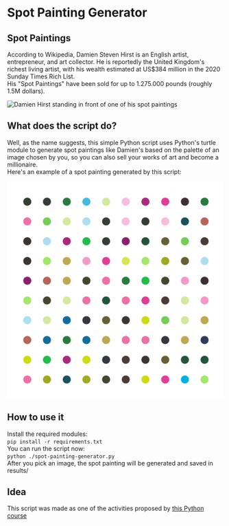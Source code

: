 # Spot Painting Generator
## Spot Paintings
According to Wikipedia, Damien Steven Hirst is an English artist, entrepreneur, and art collector. He is reportedly the United Kingdom's richest living artist, with his wealth estimated at US$384 million in the 2020 Sunday Times Rich List. <br>
His "Spot Paintings" have been sold for up to 1.275.000 pounds (roughly 1.5M dollars). <br>

<img src="https://upload.wikimedia.org/wikipedia/commons/5/51/Damien_Hirst_%286712600369%29.jpg" alt="Damien Hirst standing in front of one of his spot paintings" width="600"/>

<br>

## What does the script do?
Well, as the name suggests, this simple Python script uses Python's turtle module to generate spot paintings like Damien's based on the palette of an image chosen by you, so you can also sell your works of art and become a millionaire. <br>
Here's an example of a spot painting generated by this script: </br>

<img src="./imgs/work-of-art.png" alt="Spot painting generated by the script" width="600"/>

<br>

## How to use it
Install the required modules: <br>
`pip install -r requirements.txt` <br>
You can run the script now: <br>
`python ./spot-painting-generator.py` <br>
After you pick an image, the spot painting will be generated and saved in results/

## Idea
This script was made as one of the activities proposed by [this Python course](https://www.udemy.com/course/100-days-of-code)